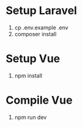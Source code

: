 # Setup Laravel

1. cp .env.example .env
2. composer install

# Setup Vue

1. npm install

# Compile Vue

1. npm run dev
